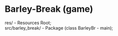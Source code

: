 # Barley-Break (game)
res/ - Resources Root;       
src/barley_break/ - Package (class BarleyBr - main);
